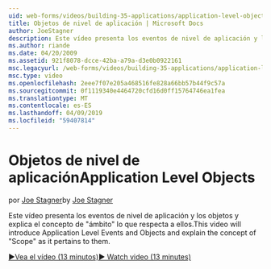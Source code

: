 ```yaml
---
uid: web-forms/videos/building-35-applications/application-level-objects
title: Objetos de nivel de aplicación | Microsoft Docs
author: JoeStagner
description: Este vídeo presenta los eventos de nivel de aplicación y los objetos y explica el concepto de &quot;ámbito&quot; lo que respecta a ellos.
ms.author: riande
ms.date: 04/20/2009
ms.assetid: 921f8078-dcce-42ba-a79a-d3e0b0922161
msc.legacyurl: /web-forms/videos/building-35-applications/application-level-objects
msc.type: video
ms.openlocfilehash: 2eee7f07e205a468516fe828a66bb57b44f9c57a
ms.sourcegitcommit: 0f1119340e4464720cfd16d0ff15764746ea1fea
ms.translationtype: MT
ms.contentlocale: es-ES
ms.lasthandoff: 04/09/2019
ms.locfileid: "59407814"
---
```

# <a name="application-level-objects"></a><span data-ttu-id="5ac00-103">Objetos de nivel de aplicación</span><span class="sxs-lookup"><span data-stu-id="5ac00-103">Application Level Objects</span></span>

<span data-ttu-id="5ac00-104">por [Joe Stagner](https://github.com/JoeStagner)</span><span class="sxs-lookup"><span data-stu-id="5ac00-104">by [Joe Stagner](https://github.com/JoeStagner)</span></span>

<span data-ttu-id="5ac00-105">Este vídeo presenta los eventos de nivel de aplicación y los objetos y explica el concepto de &quot;ámbito&quot; lo que respecta a ellos.</span><span class="sxs-lookup"><span data-stu-id="5ac00-105">This video will introduce Application Level Events and Objects and explain the concept of &quot;Scope&quot; as it pertains to them.</span></span>

[<span data-ttu-id="5ac00-106">&#9654;Vea el vídeo (13 minutos)</span><span class="sxs-lookup"><span data-stu-id="5ac00-106">&#9654; Watch video (13 minutes)</span></span>](https://channel9.msdn.com/Blogs/ASP-NET-Site-Videos/application-level-objects)
